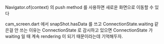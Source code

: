 Navigator.of(context) 의 push method 를 사용하면 새로운 화면으로 이동할 수 있다

cam_screen.dart 에서 snapShot.hasData 를 쓰고 ConnectionState.waiting 같은걸 안 쓰는 이유는 ConnectionState 로 감시하고 있으면 ConnectionState 가 waiting 일 때 계속 rendering 이 되기 때문이라는데 기억해두자.